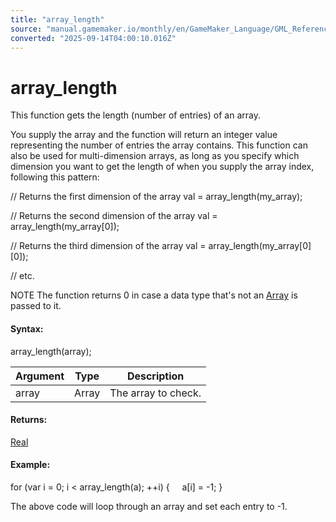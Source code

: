 ```yaml
---
title: "array_length"
source: "manual.gamemaker.io/monthly/en/GameMaker_Language/GML_Reference/Variable_Functions/array_length.htm"
converted: "2025-09-14T04:00:10.016Z"
---
```


# array\_length

This function gets the length (number of entries) of an array.

You supply the array and the function will return an integer value representing the number of entries the array contains. This function can also be used for multi-dimension arrays, as long as you specify which dimension you want to get the length of when you supply the array index, following this pattern:

// Returns the first dimension of the array
val = array\_length(my\_array);

// Returns the second dimension of the array
val = array\_length(my\_array\[0\]);

// Returns the third dimension of the array
val = array\_length(my\_array\[0\]\[0\]);

// etc.

NOTE The function returns 0 in case a data type that's not an [Array](../../GML_Overview/Arrays.md) is passed to it.

#### Syntax:

array\_length(array);

| Argument | Type | Description |
| --- | --- | --- |
| array | Array | The array to check. |

#### Returns:

[Real](../../GML_Overview/Data_Types.md)

#### Example:

for (var i = 0; i < array\_length(a); ++i)
{
    a\[i\] = -1;
}

The above code will loop through an array and set each entry to -1.